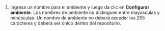 1. Ingresa un nombre para el ambiente y luego da clic en **Configurar ambiente**. Los nombres de ambiente no distinguen entre mayúsculas y minúsculas. Un nombre de ambiente no deberá exceder los 255 caracteres y deberá ser único dentro del repositorio.
